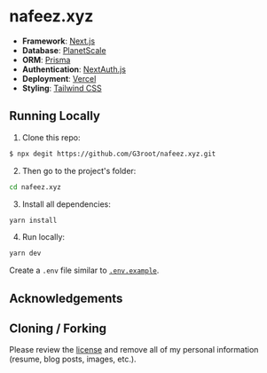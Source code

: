 # nafeez.xyz

- **Framework**: [Next.js](https://nextjs.org/)
- **Database**: [PlanetScale](https://planetscale.com)
- **ORM**: [Prisma](https://prisma.io/)
- **Authentication**: [NextAuth.js](https://next-auth.js.org/)
- **Deployment**: [Vercel](https://vercel.com)
- **Styling**: [Tailwind CSS](https://tailwindcss.com/)

## Running Locally


1. Clone this repo:

  ```sh
$ npx degit https://github.com/G3root/nafeez.xyz.git
  ```

2. Then go to the project's folder:

```sh
cd nafeez.xyz
```

3. Install all dependencies:

```sh
yarn install
```

4. Run locally:

```sh
yarn dev
```

Create a `.env` file similar to [`.env.example`](https://github.com/G3root/nafeez.xyz/blob/main/.env.example).


## Acknowledgements


## Cloning / Forking

Please review the [license](https://github.com/G3root/nafeez.xyz/blob/main/LICENSE.txt) and remove all of my personal information (resume, blog posts, images, etc.).